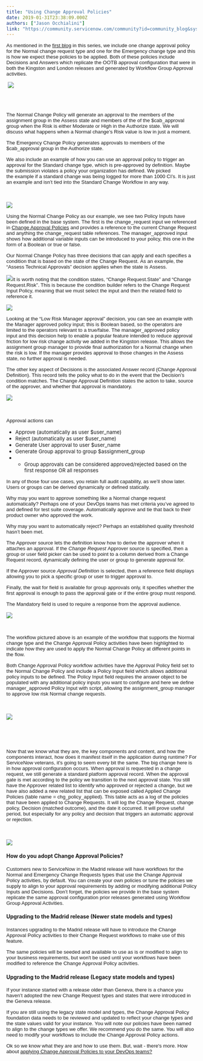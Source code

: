 ```yaml
---
title: "Using Change Approval Policies"
date: 2019-01-31T23:38:09.000Z
authors: ["Jason Occhialini"]
link: "https://community.servicenow.com/community?id=community_blog&sys_id=de67cad6db5faf404abd5583ca9619d9"
---
```

<p><span style="font-family: tahoma, arial, helvetica, sans-serif; font-size: 10pt;">As mentioned in the <a href="community?id&#61;community_blog&amp;sys_id&#61;d00c9e02db1b6b404abd5583ca96199d" rel="nofollow">first blog</a> in this series, we include one change approval policy for the Normal change request type and one for the Emergency change type and this is how we expect these policies to be applied. Both of these policies include Decisions and Answers which replicate the OOTB approval configuration that were in both the Kingston and London releases and generated by Workflow Group Approval activities.</span></p>
<p> <img src="26ff3296dbd323804abd5583ca961925.iix" /></p>
<h3> </h3>
<p><span style="font-family: tahoma, arial, helvetica, sans-serif; font-size: 10pt;">The Normal Change Policy will generate an approval to the members of the assignment group in the Assess state and members of the of the $cab_approval group when the Risk is either Moderate or High in the Authorize state. We will discuss what happens when a Normal change’s Risk value is low in just a moment.</span></p>
<p><span style="font-family: tahoma, arial, helvetica, sans-serif; font-size: 10pt;">The Emergency Change Policy generates approvals to members of the $cab_approval group in the Authorize state.</span></p>
<p><span style="font-family: tahoma, arial, helvetica, sans-serif; font-size: 10pt;">We also include an example of how you can use an approval policy to trigger an approval for the Standard change type, which is pre-approved by definition. Maybe the submission violates a policy your organization has defined. We picked the example if a standard change was being logged for more than 1000 CI’s. It is just an example and isn’t tied into the Standard Change Workflow in any way.</span></p>
<p> </p>
<p><img src="863047d6dbd323804abd5583ca96190f.iix" /></p>
<p><span style="font-family: tahoma, arial, helvetica, sans-serif; font-size: 10pt;">Using the Normal Change Policy as our example, we see two Policy Inputs have been defined in the base system. The first is the change_request input we referenced in <a href="community?id&#61;community_blog&amp;sys_id&#61;d00c9e02db1b6b404abd5583ca96199d" rel="nofollow">Change Approval Policies</a> and provides a reference to the current Change Request and anything the change_request table references. The manager_approved input shows how additional variable inputs can be introduced to your policy, this one in the form of a Boolean or true or false.</span></p>
<p><span style="font-family: tahoma, arial, helvetica, sans-serif; font-size: 10pt;">Our Normal Change Policy has three decisions that can apply and each specifies a condition that is based on the state of the Change Request. As an example, the “Assess Technical Approvals” decision applies when the state is Assess. </span></p>
<p><span style="font-family: tahoma, arial, helvetica, sans-serif; font-size: 10pt;"><img src="aaf30bdadb5723804abd5583ca9619cf.iix" />It is worth noting that the condition states, “Change Request.State” and “Change Request.Risk”. This is because the condition builder refers to the Change Request Input Policy, meaning that we must select the input and then the related field to reference it.</span></p>
<p><img src="7e14cb1edb5723804abd5583ca96199f.iix" /></p>
<p><span style="font-family: tahoma, arial, helvetica, sans-serif; font-size: 10pt;">Looking at the “Low Risk Manager approval” decision, you can see an example with the Manager approved policy input; this is Boolean based, so the operators are limited to the operators relevant to a true/false. The manager_approved policy input and this decision help to enable a popular feature intended to reduce approval friction for low risk change activity we added in the Kingston release. This allows the assignment group manager to provide final authorization for a Normal change when the risk is low. If the manager provides approval to those changes in the Assess state, no further approval is needed. </span></p>
<p><span style="font-family: tahoma, arial, helvetica, sans-serif; font-size: 10pt;">The other key aspect of Decisions is the associated Answer record (Change Approval Definition). This record tells the policy what to do in the event that the Decision’s condition matches. The Change Approval Definition states the action to take, source of the approver, and whether that approval is mandatory.</span></p>
<p><span style="font-family: tahoma, arial, helvetica, sans-serif; font-size: 10pt;"><img src="8d0a961adb17ef404abd5583ca961952.iix" /></span></p>
<p> </p>
<p><span style="font-family: tahoma, arial, helvetica, sans-serif; font-size: 10pt;">Approval actions can</span></p>
<ul><li><span style="font-size: 10pt;">Approve (automatically as user $user_name)</span></li><li><span style="font-size: 10pt;">Reject (automatically as user $user_name)</span></li><li><span style="font-size: 10pt;">Generate User approval to user $user_name</span></li><li><span style="font-size: 10pt;">Generate Group approval to group $assignment_group</span></li><li><ul><li><span style="font-size: 10pt;">Group approvals can be considered approved/rejected based on the first response OR all responses</span></li></ul>
</li></ul>
<p><span style="font-family: tahoma, arial, helvetica, sans-serif; font-size: 10pt;">In any of those four use cases, you retain full audit capability, as we’ll show later. Users or groups can be derived dynamically or defined statically.</span></p>
<p><span style="font-family: tahoma, arial, helvetica, sans-serif; font-size: 10pt;">Why may you want to approve something like a Normal change request automatically? Perhaps one of your DevOps teams has met criteria you’ve agreed to and defined for test suite coverage. Automatically approve and tie that back to their product owner who approved the work.</span></p>
<p><span style="font-family: tahoma, arial, helvetica, sans-serif; font-size: 10pt;">Why may you want to automatically reject? Perhaps an established quality threshold hasn’t been met.</span></p>
<p><span style="font-family: tahoma, arial, helvetica, sans-serif; font-size: 10pt;">The Approver source lets the definition know how to derive the approver when it attaches an approval. If the <em>Change Request</em> Approver source is specified, then a group or user field picker can be used to point to a column derived from a Change Request record, dynamically defining the user or group to generate approval for.</span></p>
<p><span style="font-family: tahoma, arial, helvetica, sans-serif; font-size: 10pt;">If the Approver source <em>Approval Definition</em> is selected, then a reference field displays allowing you to pick a specific group or user to trigger approval to. </span></p>
<p><span style="font-family: tahoma, arial, helvetica, sans-serif; font-size: 10pt;">Finally, the wait for field is available for group approvals only, it specifies whether the first approval is enough to pass the approval gate or if the entire group must respond.</span></p>
<p><span style="font-family: tahoma, arial, helvetica, sans-serif; font-size: 10pt;">The Mandatory field is used to require a response from the approval audience. </span></p>
<p><img src="813a0fdadb1b23804abd5583ca96197c.iix" /></p>
<p style="padding-left: 30px;"><span style="font-family: tahoma, arial, helvetica, sans-serif; font-size: 10pt;"> </span></p>
<p><span style="font-family: tahoma, arial, helvetica, sans-serif; font-size: 10pt;">The workflow pictured above is an example of the workflow that supports the Normal change type and the Change Approval Policy activities have been highlighted to indicate how they are used to apply the Normal Change Policy at different points in the flow.</span></p>
<p><span style="font-family: tahoma, arial, helvetica, sans-serif; font-size: 10pt;">Both Change Approval Policy workflow activities have the Approval Policy field set to the Normal Change Policy and include a Policy Input field which allows additional policy inputs to be defined. </span><span style="font-family: tahoma, arial, helvetica, sans-serif; font-size: 10pt;">The Policy Input field requires the answer object to be populated with any additional policy inputs you want to configure and here we define manager_approved Policy Input with script, allowing the assignment_group manager to approve low risk Normal change requests. </span></p>
<p> </p>
<p><img src="83ba4b9edb1b23804abd5583ca96190b.iix" /></p>
<p> </p>
<p> </p>
<p><span style="font-family: tahoma, arial, helvetica, sans-serif; font-size: 10pt;">Now that we know what they are, the key components and content, and how the components interact, how does it manifest itself in the application during runtime? For ServiceNow veterans, it&#39;s going to seem every bit the same. The big change here is in how approval configuration occurs. When approval is requested in a change request, we still generate a standard platform approval record. When the approval gate is met according to the policy we transition to the next approval state. You still have the Approver related list to identify who approved or rejected a change, but we have also added a new related list that can be exposed called Applied Change Policies (table name &#61; chg_policy_applied). This table acts as a log of the policies that have been applied to Change Requests. It will log the Change Request, change policy, Decision (matched outcome), and the date it occurred. It will prove useful period, but especially for any policy and decision that triggers an automatic approval or rejection. </span></p>
<p> </p>
<p><img style="max-width: 100%; max-height: 480px;" src="5c7cca1adbdfaf404abd5583ca961908.iix" /></p>
<h4>How do you adopt Change Approval Policies?</h4>
<p><span style="font-family: tahoma, arial, helvetica, sans-serif; font-size: 10pt;">Customers new to ServiceNow in the Madrid release will have workflows for the Normal and Emergency Change Requests types that use the Change Approval Policy activities, by default. </span><span style="font-family: tahoma, arial, helvetica, sans-serif; font-size: 10pt;">You can create your own policies or tune the policies we supply to align to your approval requirements by adding or modifying additional Policy Inputs and Decisions. </span><span style="font-family: tahoma, arial, helvetica, sans-serif; font-size: 10pt;">Don’t forget, the policies we provide in the base system replicate the same approval configuration prior releases generated using Workflow Group Approval Activities.</span></p>
<h4>Upgrading to the Madrid release (Newer state models and types)</h4>
<p><span style="font-family: tahoma, arial, helvetica, sans-serif; font-size: 10pt;">Instances upgrading to the Madrid release will have to introduce the Change Approval Policy activities to their Change Request workflows to make use of this feature.</span></p>
<p><span style="font-family: tahoma, arial, helvetica, sans-serif; font-size: 10pt;">The same policies will be seeded and available to use as is or modified to align to your business requirements, but won&#39;t be used until your workflows have been modified to reference the Change Approval Policy activities.</span></p>
<h4>Upgrading to the Madrid release (Legacy state models and types)</h4>
<p><span style="font-family: tahoma, arial, helvetica, sans-serif; font-size: 10pt;">If your instance started with a release older than Geneva, there is a chance you haven’t adopted the new Change Request types and states that were introduced in the Geneva release.</span></p>
<p><span style="font-family: tahoma, arial, helvetica, sans-serif; font-size: 10pt;">If you are still using the legacy state model and types, the Change Approval Policy foundation data needs to be reviewed and updated to reflect your change types and the state values valid for your instance. You will note our policies have been named to align to the change types we offer. We recommend you do the same. You will also need to modify your workflows to include the Change Approval Policy actions.</span></p>
<p><span style="font-family: tahoma, arial, helvetica, sans-serif; font-size: 10pt;">Ok so we know what they are and how to use them. But, wait - there&#39;s more. How about <a href="community?id&#61;community_blog&amp;sys_id&#61;82e26f16db5363804abd5583ca961934" rel="nofollow">applying Change Approval Policies to your DevOps teams?</a> </span></p>